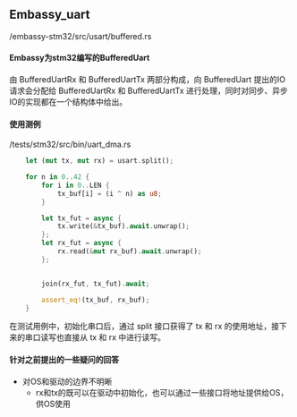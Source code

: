 ## Embassy_uart

/embassy-stm32/src/usart/buffered.rs

#### Embassy为stm32编写的BufferedUart

由 BufferedUartRx 和 BufferedUartTx 两部分构成，向 BufferedUart 提出的IO请求会分配给 BufferedUartRx 和 BufferedUartTx 进行处理，同时对同步、异步IO的实现都在一个结构体中给出。

#### 使用测例

/tests/stm32/src/bin/uart_dma.rs

```rust
	let (mut tx, mut rx) = usart.split();

    for n in 0..42 {
        for i in 0..LEN {
            tx_buf[i] = (i ^ n) as u8;
        }

        let tx_fut = async {
            tx.write(&tx_buf).await.unwrap();
        };
        let rx_fut = async {
            rx.read(&mut rx_buf).await.unwrap();
        };


        join(rx_fut, tx_fut).await;

        assert_eq!(tx_buf, rx_buf);
    }
```

在测试用例中，初始化串口后，通过 split 接口获得了 tx 和 rx 的使用地址，接下来的串口读写也直接从 tx 和 rx 中进行读写。



#### 针对之前提出的一些疑问的回答

+ 对OS和驱动的边界不明晰
    + rx和tx的既可以在驱动中初始化，也可以通过一些接口将地址提供给OS，供OS使用







